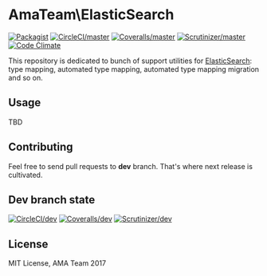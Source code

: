 # AmaTeam\ElasticSearch

[![Packagist](https://img.shields.io/packagist/v/ama-team/elasticsearch.svg?style=flat-square)](https://packagist.org/packages/ama-team/elasticsearch)
[![CircleCI/master](https://img.shields.io/circleci/project/github/ama-team/php-elasticsearch/master.svg?style=flat-square)](https://circleci.com/gh/ama-team/php-elasticsearch/tree/master)
[![Coveralls/master](https://img.shields.io/coveralls/github/ama-team/php-elasticsearch/master.svg?style=flat-square)](https://coveralls.io/github/ama-team/php-elasticsearch?branch=master)
[![Scrutinizer/master](https://img.shields.io/scrutinizer/g/ama-team/php-elasticsearch/master.svg?style=flat-square)](https://scrutinizer-ci.com/g/ama-team/php-elasticsearch)
[![Code Climate](https://img.shields.io/codeclimate/github/ama-team/elasticsearch.svg?style=flat-square)](https://codeclimate.com/github/ama-team/php-elasticsearch)

This repository is dedicated to bunch of support utilities for 
[ElasticSearch][]: type mapping, automated type mapping, automated type
mapping migration and so on.

## Usage

TBD

## Contributing

Feel free to send pull requests to **dev** branch. That's where next 
release is cultivated.

## Dev branch state

[![CircleCI/dev](https://img.shields.io/circleci/project/github/ama-team/php-elasticsearch/master.svg?style=flat-square)](https://circleci.com/gh/ama-team/php-elasticsearch/tree/master)
[![Coveralls/dev](https://img.shields.io/coveralls/github/ama-team/php-elasticsearch/master.svg?style=flat-square)](https://coveralls.io/github/ama-team/php-elasticsearch?branch=master)
[![Scrutinizer/dev](https://img.shields.io/scrutinizer/g/ama-team/php-elasticsearch/master.svg?style=flat-square)](https://scrutinizer-ci.com/g/ama-team/php-elasticsearch)

## License

MIT License, AMA Team 2017

  [ElasticSearch]: https://elastic.co
